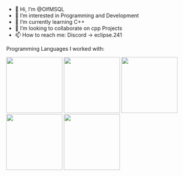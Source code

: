 - 👋 Hi, I’m @OlfMSQL
- 👀 I’m interested in Programming and Development
- 🌱 I’m currently learning C++
- 💞️ I’m looking to collaborate on cpp Projects
- 📫 How to reach me: Discord -> eclipse.241

Programming Languages I worked with:

<img src="https://isocpp.org/assets/images/cpp_logo.png" width="150" height="150" /> <img src="https://cdn-icons-png.flaticon.com/512/1532/1532556.png" width="150" height="150" />
<img src="https://cdn-icons-png.flaticon.com/512/919/919826.png" width="150" height="150" />
<img src="https://static-00.iconduck.com/assets.00/c-sharp-c-icon-456x512-9sej0lrz.png" width="150" height="150" />
<img src="https://upload.wikimedia.org/wikipedia/commons/thumb/6/6a/JavaScript-logo.png/800px-JavaScript-logo.png" width="150" height="150" />

<!---
OlfMSQL/OlfMSQL is a ✨ special ✨ repository because its `README.md` (this file) appears on your GitHub profile.
You can click the Preview link to take a look at your changes.
--->
